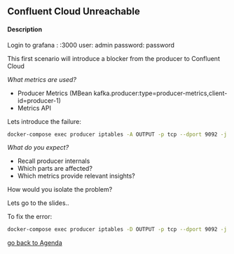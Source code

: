 ## Confluent Cloud Unreachable

#### Description

Login to grafana :
<ip>:3000
user: admin
password: password


This first scenario will introduce a blocker from the producer to Confluent Cloud

*What metrics are used?*
- Producer Metrics (MBean kafka.producer:type=producer-metrics,client-id=producer-1)
- Metrics API

Lets introduce the failure:

```bash
docker-compose exec producer iptables -A OUTPUT -p tcp --dport 9092 -j DROP
```
*What do you expect?*
- Recall producer internals
- Which parts are affected?
- Which metrics provide relevant insights?

How would you isolate the problem?

Lets go to the slides..

To fix the error: 
```bash
docker-compose exec producer iptables -D OUTPUT -p tcp --dport 9092 -j DROP
```
[go back to Agenda](https://github.com/jr-marquez/Workshop_Confluent/blob/main/README.md#confluent-hands-on-workshop)